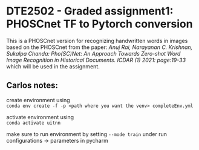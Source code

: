 # DTE2502 - Graded assignment1: PHOSCnet TF to Pytorch conversion

This is a PHOSCnet version for recognizing handwritten words in images based on the PHOSCnet from the paper: *Anuj Rai, Narayanan C. Krishnan, Sukalpa Chanda:
Pho(SC)Net: An Approach Towards Zero-shot Word Image Recognition in Historical Documents. ICDAR (1) 2021: page:19-33* which will be used in the assignment.


## Carlos notes:

create environment using  
```conda env create -f -p <path where you want the venv> completeEnv.yml```

activate environment using  
```conda activate uitnn```

make sure to run environment by setting
```--mode train``` under run configurations -> parameters in pycharm
